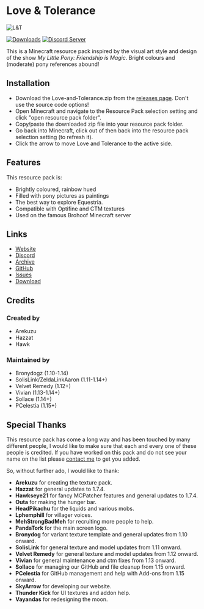 # Love & Tolerance

![L&T](https://love-tolerance.com/assets/banner.png)

[![Downloads](https://img.shields.io/github/downloads/Love-and-Tolerance/Love-and-Tolerance/total.svg?color=blue)](https://github.com/Love-and-Tolerance/Love-and-Tolerance/releases/latest) [![Discord Server](https://img.shields.io/discord/621069869244350468.svg?color=blueviolet)](https://discord.gg/fxNMGvm)

This is a Minecraft resource pack inspired by the visual art style and design of the show _My Little Pony: Friendship is Magic_. Bright colours and (moderate) pony references abound!

## Installation

 - Download the Love-and-Tolerance.zip from the [releases page](https://github.com/Love-and-Tolerance/Love-and-Tolerance/releases/latest). Don't use the source code options!
 - Open Minecraft and navigate to the Resource Pack selection setting and click "open resource pack folder".
 - Copy/paste the downloaded zip file into your resource pack folder.
 - Go back into Minecraft, click out of then back into the resource pack selection setting (to refresh it).
 - Click the arrow to move Love and Tolerance to the active side.

## Features

This resource pack is:

 - Brightly coloured, rainbow hued
 - Filled with pony pictures as paintings
 - The best way to explore Equestria.
 - Compatible with Optifine and CTM textures
 - Used on the famous Brohoof Minecraft server

## Links

 - [Website](https://love-tolerance.com)
 - [Discord](https://love-tolerance.com/discord)
 - [Archive](https://love-tolerance.com/archive)
 - [GitHub](https://love-tolerance.com/github)
 - [Issues](https://love-tolerance.com/issues)
 - [Download](https://love-tolerance.com/download)

## Credits

### Created by
 - Arekuzu
 - Hazzat
 - Hawk

### Maintained by

 - Bronydogz (1.10-1.14)
 - SolisLink/ZeldaLinkAaron (1.11-1.14+)
 - Velvet Remedy (1.12+)
 - Vivian (1.13-1.14+)
 - Sollace (1.14+)
 - PCelestia (1.15+)

## Special Thanks

This resource pack has come a long way and has been touched by many different people, I would like to make sure that each and every one of these people is credited. If you have worked on this pack and do not see your name on the list please [contact me](mailto:velvetremedy@love-tolerance.com) to get you added.

So, without further ado, I would like to thank:

 - **Arekuzu** for creating the texture pack.
 - **Hazzat** for general updates to 1.7.4.
 - **Hawkseye21** for fancy MCPatcher features and general updates to 1.7.4.
 - **Outa** for making the hunger bar.
 - **HeadPikachu** for the liquids and various mobs.
 - **Lphemphill** for villager voices.
 - **MehStrongBadMeh** for recruiting more people to help.
 - **PandaTork** for the main screen logo.
 - **Bronydog** for variant texture template and general updates from 1.10 onward.
 - **SolisLink** for general texture and model updates from 1.11 onward.
 - **Velvet Remedy** for general texture and model updates from 1.12 onward.
 - **Vivian** for general maintenance and ctm fixes from 1.13 onward.
 - **Sollace** for managing our GitHub and file cleanup from 1.15 onward.
 - **PCelestia** for GitHub management and help with Add-ons from 1.15 onward.
 - **SkyArrow** for developing our website.
 - **Thunder Kick** for UI textures and addon help.
 - **Vayandas** for redesigning the moon.
